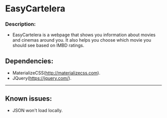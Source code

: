 # EasyCartelera

### Description:

- EasyCartelera is a webpage that shows you information about movies and cinemas around you. It also helps you choose which movie you should see based on IMBD ratings.

## Dependencies:

- MaterializeCSS(http://materializecss.com).
- JQuery(https://jquery.com/).

***

## Known issues:

- JSON won't load locally.